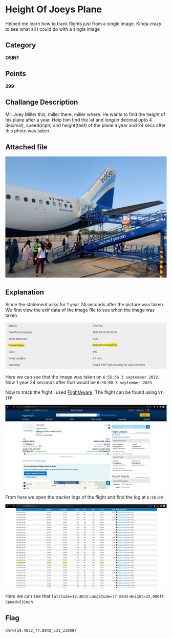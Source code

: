 # Height Of Joeys Plane
Helped me learn how to track flights just from a single image. Kinda crazy to see what all I could do with a single image
## Category
**OSINT**
## Points
**299**
## Challange Description
Mr. Joey Miller this, miller there, miller where. He wants to find the height of his plane after a year. Help him find the lat and long(in decimal upto 4 decimal), speed(mph) and height(feet) of the plane a year and 24 secs after this photo was taken.
## Attached file
![Picture](https://github.com/Celerium-Ce/Recruitment-CTF-sol/blob/main/Misc/Imgs/catch%20me%20if%20you%20can.jpg)
## Explanation
Since the statement asks for 1 year 24 seconds after the picture was taken. We first view the exif data of the image file to see when the image was taken

![Picture](https://github.com/Celerium-Ce/Recruitment-CTF-sol/blob/main/Misc/Imgs/Exif%20data%20haha.png)

Here we can see that the image was taken on `6:55:36 3 september 2022`. Now 1 year 24 seconds after that would be `6:50:00 3 september 2023`

Now to track the flight i used [FlightAware](https://www.flightaware.com/). The flight can be found using `VT-IFP` 

![FlightPage](https://github.com/Celerium-Ce/Recruitment-CTF-sol/blob/main/Misc/Imgs/Flight%20aware%20flight%20page.png)

From here we open the tracker logs of the flight and find the log at `6:56:00`

![FlightInfo](https://github.com/Celerium-Ce/Recruitment-CTF-sol/blob/main/Misc/Imgs/Flight%20Info.png)

Here we can see that `latitude=19.4032`	`Longitude=77.8842` `Height=33,000ft` `Speed=531mph`

## Flag
`d4rk{19.4032_77.8842_531_33000}`
